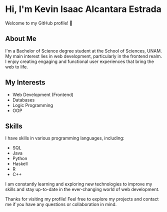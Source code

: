 # Hi, I'm Kevin Isaac Alcantara Estrada

Welcome to my GitHub profile! 👋

## About Me
I'm a Bachelor of Science degree student at the School of Sciences, UNAM. My main interest lies in web development, particularly in the frontend realm. I enjoy creating engaging and functional user experiences that bring the web to life.

## My Interests
- Web Development (Frontend)
- Databases
- Logic Programming
- OOP

## Skills
I have skills in various programming languages, including:
- SQL
- Java
- Python
- Haskell
- R
- C++

I am constantly learning and exploring new technologies to improve my skills and stay up-to-date in the ever-changing world of web development.

Thanks for visiting my profile! Feel free to explore my projects and contact me if you have any questions or collaboration in mind.


<!--
**IsaacAE/IsaacAE** is a ✨ _special_ ✨ repository because its `README.md` (this file) appears on your GitHub profile.

Here are some ideas to get you started:

- 🔭 I’m currently working on ...
- 🌱 I’m currently learning ...
- 👯 I’m looking to collaborate on ...
- 🤔 I’m looking for help with ...
- 💬 Ask me about ...
- 📫 How to reach me: ...
- 😄 Pronouns: ...
- ⚡ Fun fact: ...
-->
